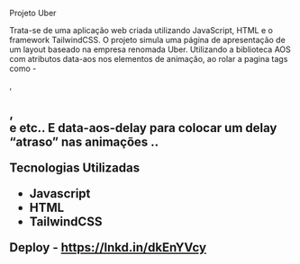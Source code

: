 Projeto Uber

Trata-se de uma aplicação web criada utilizando JavaScript, HTML e o framework  TailwindCSS. O projeto simula uma página de apresentação de um layout baseado na empresa renomada Uber.
Utilizando a biblioteca AOS com atributos data-aos nos elementos de animação, ao rolar a pagina tags como - <section>, <h1>, <article> e etc..
E data-aos-delay para colocar um delay “atraso” nas animações ..

Tecnologias Utilizadas

* Javascript 
* HTML
* TailwindCSS

Deploy - https://lnkd.in/dkEnYVcy
